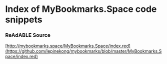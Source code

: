 
# Index of MyBookmarks.Space code snippets


### ReAdABLE Source

[http://mybookmarks.space/MyBookmarks.Space/index.red](https://github.com/lepinekong/mybookmarks/blob/master/MyBookmarks.Space/index.red)

